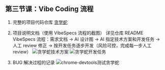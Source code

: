 ## 第三节课：Vibe Coding 流程

1. 完整的项目代码仓库
   [贪学蛇](https://github.com/zengkaiz/StudiousSnake)
2. 项目说明文档（使用 VibeSpecs 流程的截图）
   详见仓库 README
   VibeSpecs 流程：需求文档 -> AI 设计图 -> AI 指定技术方案和开发任务 -> 人工 review 修正 -> 按开发任务逐步开发（风险可控，完成每一步人工 review）
   ![贪学蛇技术方案]('./贪学蛇技术方案.jpg')
   ![贪学蛇开发任务]('./贪学蛇开发任务.jpg')

3. BUG 解决过程的记录
   ![chrome-devtools测试贪学蛇]('./贪学蛇测试图.jpg')
